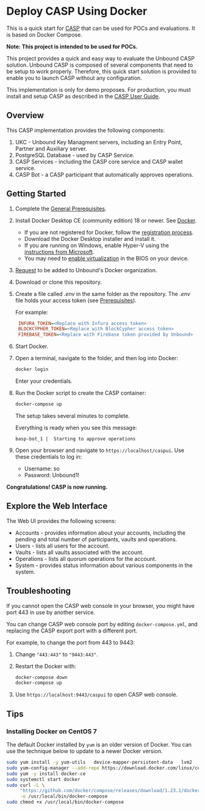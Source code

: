 # Deploy CASP Using Docker

This is a quick start for [CASP](https://www.unboundtech.com/docs/CASP/CASP_User_Guide-HTML/Content/Products/CASP/CASP_Offering_Description/Solution.htm) that can be used for POCs and evaluations. It is based on Docker Compose.

**Note: This project is intended to be used for POCs.**

This project provides a quick and easy way to evaluate the Unbound CASP solution. Unbound CASP is composed of several components that need to be setup to work properly. Therefore, this quick start solution is provided to enable you to launch CASP without any configuration.

This implementation is only for demo proposes. For production, you must install and setup CASP as described in the [CASP User Guide](https://www.unboundtech.com/docs/CASP/CASP_User_Guide-HTML/Content/Products/CASP/CASP_User_Guide/Installation.htm#Installing-CASP).

## Overview

This CASP implementation provides the following components:

1. UKC - Unbound Key Managment servers, including an Entry Point, Partner and Auxiliary server.
2. PostgreSQL Database - used by CASP Service.
3. CASP Services - including the CASP core service and CASP wallet service.
4. CASP Bot - a CASP participant that automatically approves operations.

## Getting Started

1. Complete the [General Prerequisites](../README.md#General-Prerequsites).
1. Install Docker Desktop CE (community edition) 18 or newer. See [Docker](https://hub.docker.com/?overlay=onboarding).
   - If you are not registered for Docker, follow the [registration process](https://hub.docker.com/?overlay=onboarding).
   - Download the Docker Desktop installer and install it.
   - If you are running on Windows, enable Hyper-V using the [instructions from Microsoft](https://docs.microsoft.com/en-us/virtualization/hyper-v-on-windows/quick-start/enable-hyper-v).
   - You may need to [enable virtualization](https://blogs.technet.microsoft.com/canitpro/2015/09/08/step-by-step-enabling-hyper-v-for-use-on-windows-10/) in the BIOS on your device.
1. [Request](mailto:support@unboundtech.com) to be added to Unbound's Docker organization.
1. Download or clone this repository.
1. Create a file called *.env* in the same folder as the repository. The *.env* file holds your access token (see [Prerequisites](#Prerequisites)).

   For example:

   ```ini
    INFURA_TOKEN=<Replace with Infura access token>
    BLOCKCYPHER_TOKEN=<Replace with BlockCypher access token>
    FIREBASE_TOKEN=<Replace with Firebase token provided by Unbound>
   ```
1. Start Docker.
1. Open a terminal, navigate to the folder, and then log into Docker:
    ```bash
	docker login
	```
	Enter your credentials.
1. Run the Docker script to create the CASP container:
    ```bash
    docker-compose up
    ```
    The setup takes several minutes to complete.
	
	Everything is ready when you see this message:
    ```
    basp-bot_1 |  Starting to approve operations
	```
1. Open your browser and navigate to `https://localhost/caspui`. Use these credentials to log in:
    - Username: so
	- Password: Unbound1!

**Congratulations! CASP is now running.**

## Explore the Web Interface
The Web UI provides the following screens:

- Accounts - provides information about your accounts, including the pending and total number of participants, vaults and operations.
- Users - lists all users for the account.
- Vaults - lists all vaults associated with the account.
- Operations - lists all quorum operations for the account.
- System - provides status information about various components in the system.


## Troubleshooting

If you cannot open the CASP web console in your browser, you might have port 443 in use by another service.

You can change CASP web console port by editing `docker-compose.yml`, and replacing the CASP export port with a different port.

For example, to change the port from 443 to 9443: 
1. Change `"443:443"` to `"9443:443"`. 
2. Restart the Docker with:

    ```bash
    docker-compose down
    docker-compose up
    ```
3. Use `https://localhost:9443/caspui` to open CASP web console.

## Tips

### Installing Docker on CentOS 7

The default Docker installed by `yum` is an older version of Docker. You can use the technique below to update to a newer Docker version.

```bash
sudo yum install -y yum-utils   device-mapper-persistent-data   lvm2
sudo yum-config-manager --add-repo https://download.docker.com/linux/centos/docker-ce.repo
sudo yum -y install docker-ce
sudo systemctl start docker
sudo curl -L \
     "https://github.com/docker/compose/releases/download/1.23.1/docker-compose-$(uname -s)-$(uname -m)" \
     -o /usr/local/bin/docker-compose
sudo chmod +x /usr/local/bin/docker-compose
```
